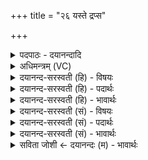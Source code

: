 +++
title = "२६ यस्ते द्रप्स"

+++
<details><summary>पदपाठः - दयानन्दादि</summary>

यः। ते॒। द्र॒प्सः। स्कन्द॑ति। यः। ते॒। अ॒ꣳशुः। ग्राव॑च्युत॒ इति॒ ग्राव॑ऽच्युतः। धि॒षण॑योः। उ॒पस्था॒दित्यु॒पऽस्था॑त्। अ॒ध्व॒र्य्योः। वा॒। परि॑। वा॒। यः। प॒वित्रा॑त्। तम्। ते॒। जु॒हो॒मि॒। मन॑सा। वष॑ट्कृत॒मिति॒ वष॑ट्ऽकृतम्। स्वाहा॑। दे॒वाना॑म्। उ॒त्क्रम॑ण᳖मित्यु॒त्ऽक्रम॑णम्। अ॒सि॒। २६।
</details>

<details><summary>अधिमन्त्रम् (VC)</summary>

- यज्ञो देवता
- देवश्रवा ऋषिः
- स्वराड् ब्राह्मी बृहती
- मध्यमः
</details>

<details><summary>दयानन्द-सरस्वती (हि) - विषयः</summary>

अब ईश्वर यज्ञ के अनुष्ठान करनेवाले को उपदेश करता है ॥
</details>

<details><summary>दयानन्द-सरस्वती (हि) - पदार्थः</summary>

पदार्थान्वयभाषाः -  हे यज्ञपते ! (यः) जो (ते) तेरा (द्रप्सः) यज्ञ के पदार्थों का समूह (स्कन्दति) पवन के साथ सब जगह में प्राप्त होता है और (यः) जो (ते) तेरे यज्ञ से युक्त (ग्रावच्युतः) मेघमण्डल से छूटा हुआ (अंशुः) यज्ञ के पदार्थों का विभाग (धिषणयोः) प्रकाश और भूमि के (पवित्रात्) पवित्र (उपस्थात्) गोद के समान स्थान से (वा) अथवा (यः) जो (अध्वर्य्योः) यज्ञ करनेवालों से (वा) अथवा (परि) सब से प्रकाशित होता है, इससे (तम्) उस यज्ञ को मैं (ते) तेरे लिये (स्वाहा) सत्यवाणी और (मनसा) मन से (वषट्कृतम्) किये हुए संकल्प के समान (जुहोमि) देता हूँ अर्थात् उसके फलदायक होने से तेरे लिये उस पदार्थ को पहुँचाता हूँ, जिसलिये यज्ञ का अनुष्ठान करने हारा तू (देवानाम्) विद्वानों के लिये (उत्क्रमणम्) ऊँची श्रेणी को प्राप्त करनेवाले ऐश्वर्य्य के समान (असि) है, इससे तुझ को सुख प्राप्त होता है ॥२६॥
</details>

<details><summary>दयानन्द-सरस्वती (हि) - भावार्थः</summary>

भावार्थभाषाः -  इस मन्त्र में उपमालङ्कार है। होता आदि विद्वान् लोग अत्यन्त दृढ़ सामग्री से यज्ञ करते हुए जिन सुगन्धि आदि पदार्थों को अग्नि में छोड़ते हैं, वे पवन और जलादि पदार्थों को पवित्र कर उसके साथ पृथिवी पर आ सब प्रकार के रोगों को निवृत्त करके सब प्राणियों को आनन्द देते हैं। इस कारण सब मनुष्यों को इस यज्ञ का सदा सेवन करना चाहिये ॥२६॥
</details>

<details><summary>दयानन्द-सरस्वती (सं) - विषयः</summary>

अथेश्वरो यज्ञानुष्ठातारमुपदिशति ॥
</details>

<details><summary>दयानन्द-सरस्वती (सं) - पदार्थः</summary>

पदार्थान्वयभाषाः -  हे यज्ञपते ! द्रप्स स्कन्दति वायुना सह सर्वत्र गच्छति, यश्च ते ग्रावाच्युतोंऽशुर्धिषणयोः पवित्रादुपस्थाद् यो वा अध्वर्य्योः सकाशात् परितो वा प्रकाशते, यस्मात् तमहं ते स्वाहा मनसा वषट्कृतं जुहोमि, तत्फलदानेन तुभ्यं प्रयच्छामि, यतस्त्वं यज्ञानुष्ठाता देवानामुत्क्रमणमिवासि ॥२६॥
</details>

<details><summary>दयानन्द-सरस्वती (सं) - भावार्थः</summary>

भावार्थभाषाः -  अत्रोपमालङ्कारः। होत्रादयो विद्वांसोऽतीव दृढया सामग्र्या यज्ञमनुष्ठीयमानान् सुरभियुक्तान् पदार्थानग्नौ प्रक्षिपन्ति, ते जलवायू संशोध्य मेघेन सह पृथिवीं प्राप्य सर्वान् रोगान्निवर्त्त्य सर्वान् प्राणिन आनन्दयन्ति। अतः सर्वैर्मनुष्यैरयं यज्ञः सदा सेव्यः ॥२६॥
</details>

<details><summary>सविता जोशी ← दयानन्दः (म) - भावार्थः</summary>

भावार्थभाषाः -  या मंत्रात उपमालंकार आहे. होता इत्यादी विद्वान दृढनिश्चयी लोक सामग्री व सुगंधी पदार्थ अग्नीत घालून यज्ञ करतात. ते पदार्थ वायू व जल यांना पवित्र करून पृथ्वीवर येतात व सर्व प्रकारचे रोग नाहीसे करून सर्व प्राण्यांना आनंदी करतात. म्हणून सर्व माणसांनी नेहमी यज्ञ केला पाहिजे.
</details>